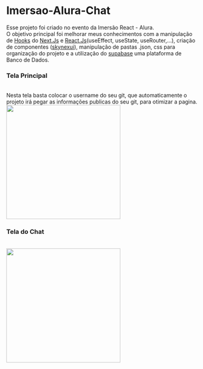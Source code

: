 # Imersao-Alura-Chat

Esse projeto foi criado no evento da Imersão React - Alura.</br>
O objetivo principal foi melhorar meus conhecimentos com a manipulação de <a href='https://www.alura.com.br/artigos/react-hooks?gclid=Cj0KCQiArt6PBhCoARIsAMF5wahPXzHglhwsUxr2hQOFJ4EB4Fko4sFyW9r-X0G0C2whZBf2_iz2FO4aAsPeEALw_wcB'>Hooks</a> do <a href='https://nextjs.org/'>Next.Js</a> e <a href="https://pt-br.reactjs.org/">React.Js</a>(useEffect, useState, useRouter,...), criação de componentes (<a href="https://github.com/skynexui/components">skynexui</a>), manipulação de pastas .json, css para organização do projeto e a utilização do <a href="https://supabase.com/">supabase</a> uma plataforma de Banco de Dados.

<h3>Tela Principal</h3></br>
Nesta tela basta colocar o username do seu git, que automaticamente o projeto irá pegar as informações publicas do seu git, para otimizar a pagina.</br>
<img src="https://user-images.githubusercontent.com/62970346/151898343-e403e343-8f76-4467-9bd6-efef4911ff7a.png" with="300px" height="300px"></img></br>
<h3>Tela do Chat</h3></br>
<img src="https://user-images.githubusercontent.com/62970346/151898508-ea215329-e233-41df-9159-53fa8a7066ea.png" with="300px" height="300px"></img>

